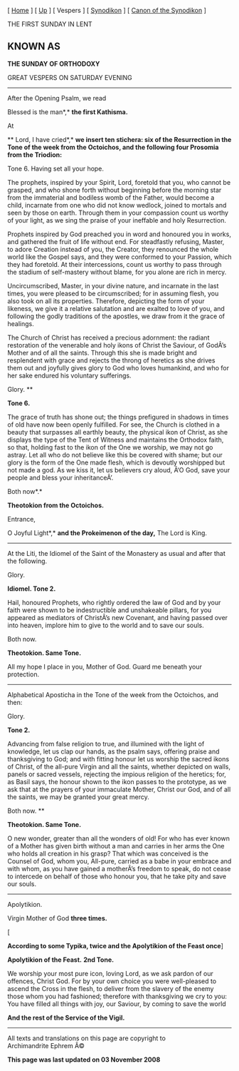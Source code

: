\[ [Home](index.md) \] \[ [Up](sunday_of_orthodoxy.md) \] \[ Vespers \]
\[ [Synodikon](synodikon.md) \]
\[ [Canon of the Synodikon](canon_of_the_synodikon.md) \]

THE FIRST SUNDAY IN LENT

KNOWN AS
--------

**THE SUNDAY OF ORTHODOXY**

GREAT VESPERS ON SATURDAY EVENING

****

After the Opening Psalm, we read

Blessed is the man*,* **the first Kathisma.**

At

** Lord, I have cried*,* **we insert ten stichera: six of the
Resurrection in the Tone of the week from the Octoichos, and the
following four Prosomia from the Triodion:**

Tone 6. Having set all your hope.

The prophets, inspired by your Spirit, Lord, foretold that you, who
cannot be grasped, and who shone forth without beginning before the
morning star from the immaterial and bodiless womb of the Father, would
become a child, incarnate from one who did not know wedlock, joined to
mortals and seen by those on earth. Through them in your compassion
count us worthy of your light, as we sing the praise of your ineffable
and holy Resurrection.

Prophets inspired by God preached you in word and honoured you in works,
and gathered the fruit of life without end. For steadfastly refusing,
Master, to adore Creation instead of you, the Creator, they renounced
the whole world like the Gospel says, and they were conformed to your
Passion, which they had foretold. At their intercessions, count us
worthy to pass through the stadium of self-mastery without blame, for
you alone are rich in mercy.

Uncircumscribed, Master, in your divine nature, and incarnate in the
last times, you were pleased to be circumscribed; for in assuming flesh,
you also took on all its properties. Therefore, depicting the form of
your likeness, we give it a relative salutation and are exalted to love
of you, and following the godly traditions of the apostles, we draw from
it the grace of healings.

The Church of Christ has received a precious adornment: the radiant
restoration of the venerable and holy ikons of Christ the Saviour, of
GodÂ’s Mother and of all the saints. Through this she is made bright and
resplendent with grace and rejects the throng of heretics as she drives
them out and joyfully gives glory to God who loves humankind, and who
for her sake endured his voluntary sufferings.

Glory. **

**Tone 6.**

The grace of truth has shone out; the things prefigured in shadows in
times of old have now been openly fulfilled. For see, the Church is
clothed in a beauty that surpasses all earthly beauty, the physical ikon
of Christ, as she displays the type of the Tent of Witness and maintains
the Orthodox faith, so that, holding fast to the ikon of the One we
worship, we may not go astray. Let all who do not believe like this be
covered with shame; but our glory is the form of the One made flesh,
which is devoutly worshipped but not made a god. As we kiss it, let us
believers cry aloud, Â‘O God, save your people and bless your
inheritanceÂ’.

Both now*.*

**Theotokion from the Octoichos.**

Entrance,

O Joyful Light*,* **and the Prokeimenon of the day,** The Lord is King.
****

At the Liti, the Idiomel of the Saint of the Monastery as usual and
after that the following.

Glory.

**Idiomel. Tone 2.**

Hail, honoured Prophets, who rightly ordered the law of God and by your
faith were shown to be indestructible and unshakeable pillars, for you
appeared as mediators of ChristÂ’s new Covenant, and having passed over
into heaven, implore him to give to the world and to save our souls.

Both now.

**Theotokion. Same Tone.**

All my hope I place in you, Mother of God. Guard me beneath your
protection.

****

Alphabetical Aposticha in the Tone of the week from the Octoichos, and
then:

Glory.

**Tone 2.**

Advancing from false religion to true, and illumined with the light of
knowledge, let us clap our hands, as the psalm says, offering praise and
thanksgiving to God; and with fitting honour let us worship the sacred
ikons of Christ, of the all-pure Virgin and all the saints, whether
depicted on walls, panels or sacred vessels, rejecting the impious
religion of the heretics; for, as Basil says, the honour shown to the
ikon passes to the prototype, as we ask that at the prayers of your
immaculate Mother, Christ our God, and of all the saints, we may be
granted your great mercy.

Both now. **

**Theotokion. Same Tone.**

O new wonder, greater than all the wonders of old! For who has ever
known of a Mother has given birth without a man and carries in her arms
the One who holds all creation in his grasp? That which was conceived is
the Counsel of God, whom you, All-pure, carried as a babe in your
embrace and with whom, as you have gained a motherÂ’s freedom to speak,
do not cease to intercede on behalf of those who honour you, that he
take pity and save our souls.

****

Apolytikion.

Virgin Mother of God **three times.**

\[

**According to some Typika, twice and the Apolytikion of the Feast
once**\]

**Apolytikion of the Feast.** **2nd Tone.**

We worship your most pure icon, loving Lord, as we ask pardon of our
offences, Christ God. For by your own choice you were well-pleased to
ascend the Cross in the flesh, to deliver from the slavery of the enemy
those whom you had fashioned; therefore with thanksgiving we cry to you:
You have filled all things with joy, our Saviour, by coming to save the
world

**And the rest of the Service of the Vigil.**

------------------------------------------------------------------------

All texts and translations on this page are copyright to\
Archimandrite Ephrem Â©

**This page was last updated on 03 November 2008**
